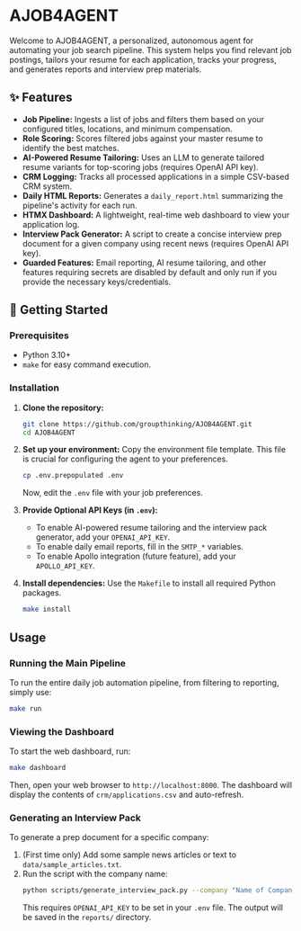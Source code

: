 # AJOB4AGENT

Welcome to AJOB4AGENT, a personalized, autonomous agent for automating your job search pipeline. This system helps you find relevant job postings, tailors your resume for each application, tracks your progress, and generates reports and interview prep materials.

## ✨ Features

- **Job Pipeline:** Ingests a list of jobs and filters them based on your configured titles, locations, and minimum compensation.
- **Role Scoring:** Scores filtered jobs against your master resume to identify the best matches.
- **AI-Powered Resume Tailoring:** Uses an LLM to generate tailored resume variants for top-scoring jobs (requires OpenAI API key).
- **CRM Logging:** Tracks all processed applications in a simple CSV-based CRM system.
- **Daily HTML Reports:** Generates a `daily_report.html` summarizing the pipeline's activity for each run.
- **HTMX Dashboard:** A lightweight, real-time web dashboard to view your application log.
- **Interview Pack Generator:** A script to create a concise interview prep document for a given company using recent news (requires OpenAI API key).
- **Guarded Features:** Email reporting, AI resume tailoring, and other features requiring secrets are disabled by default and only run if you provide the necessary keys/credentials.

## 🚀 Getting Started

### Prerequisites

- Python 3.10+
- `make` for easy command execution.

### Installation

1.  **Clone the repository:**
    ```sh
    git clone https://github.com/groupthinking/AJOB4AGENT.git
    cd AJOB4AGENT
    ```

2.  **Set up your environment:**
    Copy the environment file template. This file is crucial for configuring the agent to your preferences.
    ```sh
    cp .env.prepopulated .env
    ```
    Now, edit the `.env` file with your job preferences.

3.  **Provide Optional API Keys (in `.env`):**
    - To enable AI-powered resume tailoring and the interview pack generator, add your `OPENAI_API_KEY`.
    - To enable daily email reports, fill in the `SMTP_*` variables.
    - To enable Apollo integration (future feature), add your `APOLLO_API_KEY`.

4.  **Install dependencies:**
    Use the `Makefile` to install all required Python packages.
    ```sh
    make install
    ```

## Usage

### Running the Main Pipeline

To run the entire daily job automation pipeline, from filtering to reporting, simply use:
```sh
make run
```

### Viewing the Dashboard

To start the web dashboard, run:
```sh
make dashboard
```
Then, open your web browser to `http://localhost:8000`. The dashboard will display the contents of `crm/applications.csv` and auto-refresh.

### Generating an Interview Pack

To generate a prep document for a specific company:
1.  (First time only) Add some sample news articles or text to `data/sample_articles.txt`.
2.  Run the script with the company name:
    ```sh
    python scripts/generate_interview_pack.py --company "Name of Company"
    ```
    This requires `OPENAI_API_KEY` to be set in your `.env` file. The output will be saved in the `reports/` directory.
